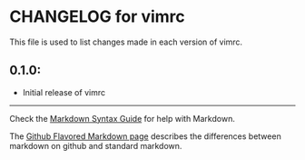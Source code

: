 # CHANGELOG for vimrc

This file is used to list changes made in each version of vimrc.

## 0.1.0:

* Initial release of vimrc

- - - 
Check the [Markdown Syntax Guide](http://daringfireball.net/projects/markdown/syntax) for help with Markdown.

The [Github Flavored Markdown page](http://github.github.com/github-flavored-markdown/) describes the differences between markdown on github and standard markdown.
